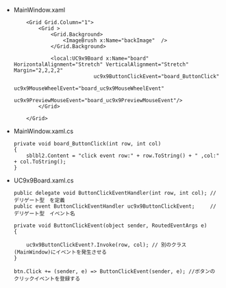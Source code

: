
  - MainWindow.xaml

            <Grid Grid.Column="1">
                <Grid >
                    <Grid.Background>
                        <ImageBrush x:Name="backImage"  />
                    </Grid.Background>

                    <local:UC9x9Board x:Name="board" HorizontalAlignment="Stretch" VerticalAlignment="Stretch" Margin="2,2,2,2"
                                  uc9x9ButtonClickEvent="board_ButtonClick" 
                                  uc9x9MouseWheelEvent="board_uc9x9MouseWheelEvent"
                                  uc9x9PreviewMouseEvent="board_uc9x9PreviewMouseEvent"/>
                </Grid>

            </Grid>

  - MainWindow.xaml.cs

        private void board_ButtonClick(int row, int col)
        {
            sblbl2.Content = "click event row:" + row.ToString() + " ,col:" + col.ToString();
        }


  - UC9x9Board.xaml.cs

        public delegate void ButtonClickEventHandler(int row, int col); // デリゲート型　を定義
        public event ButtonClickEventHandler uc9x9ButtonClickEvent;     // デリゲート型　イベント名

        private void ButtonClickEvent(object sender, RoutedEventArgs e)
        {

            uc9x9ButtonClickEvent?.Invoke(row, col); // 別のクラス(MainWindow)にイベントを発生させる
        }

        btn.Click += (sender, e) => ButtonClickEvent(sender, e); //ボタンのクリックイベントを登録する


